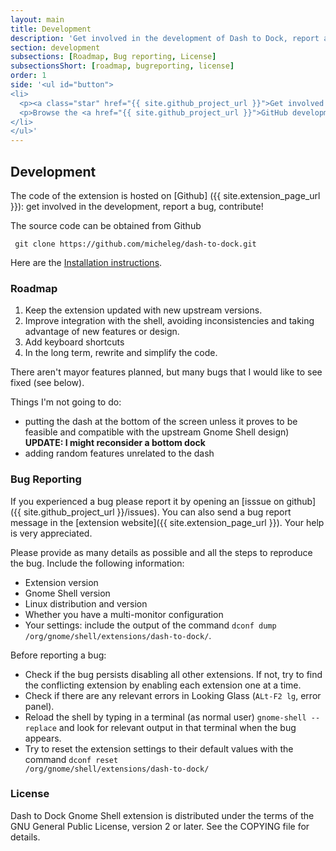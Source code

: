 ```yaml
---
layout: main
title: Development
description: 'Get involved in the development of Dash to Dock, report a bug, contribute!'
section: development
subsections: [Roadmap, Bug reporting, License]
subsectionsShort: [roadmap, bugreporting, license]
order: 1
side: '<ul id="button">
<li>
  <p><a class="star" href="{{ site.github_project_url }}">Get involved </a></p>
  <p>Browse the <a href="{{ site.github_project_url }}">GitHub development page</a> and get involved in the development.</p>
</li>
</ul>'
---
```


## Development

The code of the extension is hosted on [Github] ({{ site.extension_page_url }}): get involved in the development, report a bug, contribute!

The source code can be obtained from Github

     git clone https://github.com/micheleg/dash-to-dock.git

Here are the [Installation instructions](./download.html#installfromsource).

<a name="roadmap"></a>
### Roadmap

1. Keep the extension updated with new upstream versions.
2. Improve integration with the shell, avoiding inconsistencies and taking advantage of new features or design.
3. Add keyboard shortcuts
4. In the long term, rewrite and simplify the code.

There aren't mayor features planned, but many bugs that I would like to see fixed (see below).

Things I'm not going to do:

 * putting the dash at the bottom of the screen unless it proves to be feasible and compatible with the upstream Gnome Shell design) **UPDATE: I might reconsider a bottom dock**
 * adding random features unrelated to the dash

<a name="bugreporting"></a>
### Bug Reporting
If you experienced a bug please report it by opening an [isssue on github]({{ site.github_project_url }}/issues). You can also send a bug report message in the [extension website]({{ site.extension_page_url }}). Your help is very appreciated.

Please provide as many details as possible and all the steps to reproduce the bug. Include the following information:

 * Extension version
 * Gnome Shell version
 * Linux distribution and version
 * Whether you have a multi-monitor configuration
 * Your settings: include the output of the command <code>dconf dump /org/gnome/shell/extensions/dash-to-dock/</code>.

Before reporting a bug:

 * Check if the bug persists disabling all other extensions. If not, try to find the conflicting extension by enabling each extension one at a time.
 * Check if there are any relevant errors in Looking Glass (<code>ALt-F2 lg</code>, error panel).
 * Reload the shell by typing in a terminal (as normal user) <code>gnome-shell --replace</code> and look for relevant output in that terminal when the bug appears. 
 * Try to reset the extension settings to their default values with the command <code>dconf reset /org/gnome/shell/extensions/dash-to-dock/</code>


<a name="license"></a>
### License
Dash to Dock Gnome Shell extension is distributed under the terms of the GNU General Public License,
version 2 or later. See the COPYING file for details.

